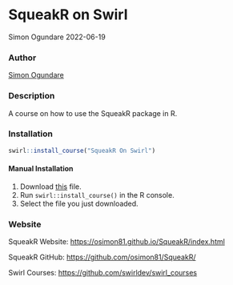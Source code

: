 SqueakR on Swirl
================
Simon Ogundare
2022-06-19

### Author

[Simon Ogundare](https://github.com/osimon81)

### Description

A course on how to use the SqueakR package in R.

### Installation

``` r
swirl::install_course("SqueakR On Swirl")
```

#### Manual Installation

1.  Download [this](http://swirlstats.com/scn/SqueakR_On_Swirl.swc)
    file.
2.  Run `swirl::install_course()` in the R console.
3.  Select the file you just downloaded.

### Website

SqueakR Website: <https://osimon81.github.io/SqueakR/index.html>

SqueakR GitHub: <https://github.com/osimon81/SqueakR/>

Swirl Courses: <https://github.com/swirldev/swirl_courses>
